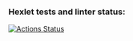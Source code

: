 ### Hexlet tests and linter status:
[![Actions Status](https://github.com/maximimby/js-oop-project-lvl1/workflows/hexlet-check/badge.svg)](https://github.com/maximimby/js-oop-project-lvl1/actions)